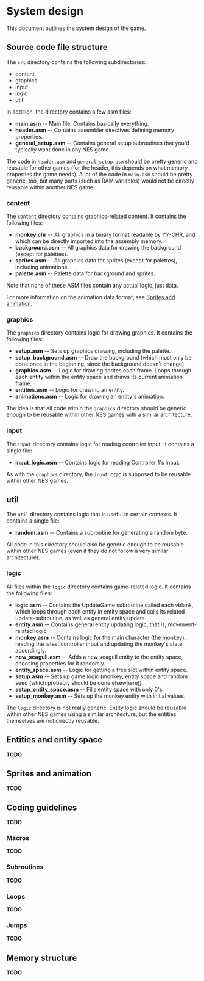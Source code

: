 # System design

This document outlines the system design of the game.

## Source code file structure

The `src` directory contains the following subdirectories:

- content
- graphics
- input
- logic
- util

In addition, the directory contains a few asm files:

- **main.asm** -- Main file. Contains basically everything.
- **header.asm** -- Contains assembler directives defining memory properties.
- **general\_setup.asm** -- Contains general setup subroutines that you'd typically want done in any NES game.

The code in `header.asm` and `general_setup.asm` should be pretty generic and reusable for other games (for the header, this depends on what memory properties the game needs).
A lot of the code in `main.asm` should be pretty generic, too, but many parts (such as RAM variables) would not be directly reusable within another NES game.

### content

The `content` directory contains graphics-related content. It contains the following files:

- **monkey.chr** -- All graphics in a binary format readable by YY-CHR, and which can be directly imported into the assembly memory.
- **background.asm** -- All graphics data for drawing the background (except for palettes).
- **sprites.asm** -- All graphics data for sprites (except for palettes), including animations.
- **palette.asm** -- Palette data for background and sprites.

Note that none of these ASM files contain any actual logic, just data.

For more information on the animation data format, see [Sprites and animation](#sprites-and-animation).

### graphics

The `graphics` directory contains logic for drawing graphics. It contains the following files:

- **setup.asm** -- Sets up graphics drawing, including the palette.
- **setup\_background.asm** -- Draw the background (which must only be done once in the beginning, since the background doesn't change).
- **graphics.asm** -- Logic for drawing sprites each frame. Loops through each entity within the entity space and draws its current animation frame.
- **entities.asm** -- Logic for drawing an entity.
- **animations.asm** -- Logic for drawing an entity's animation.

The idea is that all code within the `graphics` directory should be generic enough to be reusable within other NES games with a similar architecture.

### input

The `input` directory contains logic for reading controller input. It contains a single file:

- **input\_logic.asm** -- Contains logic for reading Controller 1's input.

As with the `graphics` directory, the `input` logic is supposed to be reusable within other NES games.

## util

The `util` directory contains logic that is useful in certain contexts. It contains a single file:

- **random.asm** -- Contains a subroutine for generating a random byte.

All code in this directory should also be generic enough to be reusable within other NES games (even if they do not follow a very similar architecture).

### logic

All files within the `logic` directory contains game-related logic. It contains the following files:

-  **logic.asm** -- Contains the UpdateGame subroutine called each vblank, which loops through each entity in entity space and calls its related update-subroutine, as well as general entity update.
-  **entity.asm** -- Contains general entity updating logic, that is, movement-related logic.
-  **monkey.asm** -- Contains logic for the main character (the monkey), reading the latest controller input and updating the monkey's state accordingly.
-  **new\_seagull.asm** -- Adds a new seagull entity to the entity space, choosing properties for it randomly.
-  **entity\_space.asm** -- Logic for getting a free slot within entity space.
-  **setup.asm** -- Sets up game logic (monkey, entity space and random seed (which probably should be done elsewhere)).
-  **setup\_entity\_space.asm** -- Fills entity space with only 0's.
-  **setup\_monkey.asm** -- Sets up the monkey entity with initial values.

The `logic` directory is not really generic.
Entity logic should be reusable within other NES games using a similar architecture, but the entities themselves are not directly reusable.

## Entities and entity space

**TODO**

## Sprites and animation

**TODO**

## Coding guidelines

**TODO**

### Macros

**TODO**

### Subroutines

**TODO**

### Loops

**TODO**

### Jumps

**TODO**

## Memory structure

**TODO**
